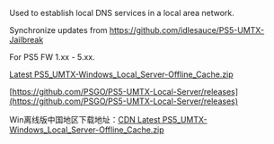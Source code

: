 Used to establish local DNS services in a local area network.

Synchronize updates from https://github.com/idlesauce/PS5-UMTX-Jailbreak

For PS5 FW 1.xx - 5.xx.

[Latest PS5_UMTX-Windows_Local_Server-Offline_Cache.zip](https://github.com/PSGO/PS5-UMTX-Local-Server/releases/download/latest/PS5_UMTX-Windows_Local_Server-Offline_Cache.zip)

[https://github.com/PSGO/PS5-UMTX-Local-Server/releases](https://github.com/PSGO/PS5-UMTX-Local-Server/releases)

Win离线版中国地区下载地址：[CDN Latest PS5_UMTX-Windows_Local_Server-Offline_Cache.zip](https://ghproxy.com/https://github.com/PSGO/PS5-UMTX-Local-Server/releases/download/latest/PS5_UMTX-Windows_Local_Server-Offline_Cache.zip)
